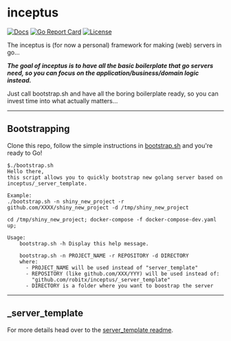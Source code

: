 # inceptus
[![Docs](https://img.shields.io/badge/docs-current-brightgreen.svg)](https://pkg.go.dev/github.com/robitx/inceptus)
[![Go Report Card](https://goreportcard.com/badge/github.com/robitx/inceptus)](https://goreportcard.com/report/github.com/robitx/inceptus)
[![License](https://img.shields.io/badge/license-MIT-blue.svg)](https://github.com/Robitx/inceptus/blob/main/LICENSE)

The inceptus is (for now a personal) framework for making (web) servers in go...

***The goal of inceptus is to have all the basic boilerplate that go servers need, so you can focus on the application/business/domain logic instead.***

Just call bootstrap.sh and have all the boring boilerplate ready, so you can invest time into what actually matters...

-------------------------------------
## Bootstrapping

Clone this repo, follow the simple instructions in [bootstrap.sh](https://github.com/Robitx/inceptus/blob/main/bootstrap.sh) and you're ready to Go!

```
$./bootstrap.sh 
Hello there,
this script allows you to quickly bootstrap new golang server based on inceptus/_server_template.

Example:
./bootstrap.sh -n shiny_new_project -r github.com/XXXX/shiny_new_project -d /tmp/shiny_new_project

cd /tmp/shiny_new_project; docker-compose -f docker-compose-dev.yaml up;

Usage:
    bootstrap.sh -h Display this help message.

    bootstrap.sh -n PROJECT_NAME -r REPOSITORY -d DIRECTORY
    where:
      - PROJECT_NAME will be used instead of "server_template"
      - REPOSITORY (like github.com/XXX/YYY) will be used instead of:
        "github.com/robitx/inceptus/_server_template"
      - DIRECTORY is a folder where you want to boostrap the server

```

-------------------------------------
## _server_template
For more details head over to the [server_template readme](https://github.com/Robitx/inceptus/blob/main/_server_template/README.md).